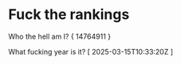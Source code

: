 # Fuck the rankings

Who the hell am I?
{ 14764911 }

What fucking year is it?
[ 2025-03-15T10:33:20Z ]
